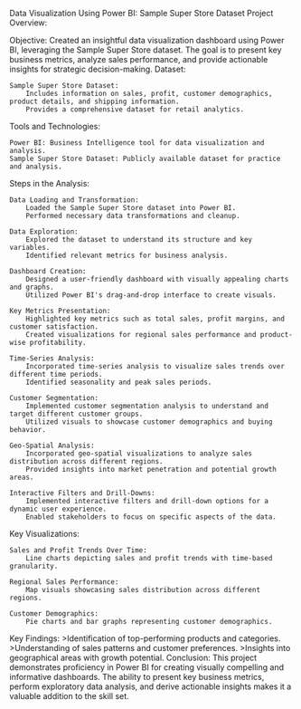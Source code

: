Data Visualization Using Power BI: Sample Super Store Dataset
Project Overview:

Objective:
Created an insightful data visualization dashboard using Power BI, leveraging the Sample Super Store dataset. The goal is to present key business metrics, analyze sales performance, and provide actionable insights for strategic decision-making.
Dataset:

    Sample Super Store Dataset:
        Includes information on sales, profit, customer demographics, product details, and shipping information.
        Provides a comprehensive dataset for retail analytics.

Tools and Technologies:

    Power BI: Business Intelligence tool for data visualization and analysis.
    Sample Super Store Dataset: Publicly available dataset for practice and analysis.

Steps in the Analysis:

    Data Loading and Transformation:
        Loaded the Sample Super Store dataset into Power BI.
        Performed necessary data transformations and cleanup.

    Data Exploration:
        Explored the dataset to understand its structure and key variables.
        Identified relevant metrics for business analysis.

    Dashboard Creation:
        Designed a user-friendly dashboard with visually appealing charts and graphs.
        Utilized Power BI's drag-and-drop interface to create visuals.

    Key Metrics Presentation:
        Highlighted key metrics such as total sales, profit margins, and customer satisfaction.
        Created visualizations for regional sales performance and product-wise profitability.

    Time-Series Analysis:
        Incorporated time-series analysis to visualize sales trends over different time periods.
        Identified seasonality and peak sales periods.

    Customer Segmentation:
        Implemented customer segmentation analysis to understand and target different customer groups.
        Utilized visuals to showcase customer demographics and buying behavior.

    Geo-Spatial Analysis:
        Incorporated geo-spatial visualizations to analyze sales distribution across different regions.
        Provided insights into market penetration and potential growth areas.

    Interactive Filters and Drill-Downs:
        Implemented interactive filters and drill-down options for a dynamic user experience.
        Enabled stakeholders to focus on specific aspects of the data.

Key Visualizations:

    Sales and Profit Trends Over Time:
        Line charts depicting sales and profit trends with time-based granularity.

    Regional Sales Performance:
        Map visuals showcasing sales distribution across different regions.

    Customer Demographics:
        Pie charts and bar graphs representing customer demographics.

Key Findings:
    >Identification of top-performing products and categories.
    >Understanding of sales patterns and customer preferences.
    >Insights into geographical areas with growth potential.
Conclusion:
This project demonstrates proficiency in Power BI for creating visually compelling and informative dashboards. The ability to present key business metrics, perform exploratory data analysis, and derive actionable insights makes it a valuable addition to the skill set.
